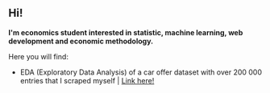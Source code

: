## Hi!

**I'm economics student interested in statistic, machine learning, web development and economic methodology.**

Here you will find:
- EDA (Exploratory Data Analysis) of a car offer dataset with over 200 000 entries that I scraped myself | [Link here!](https://github.com/karoljarzabek0/car_dataset_EDA)

